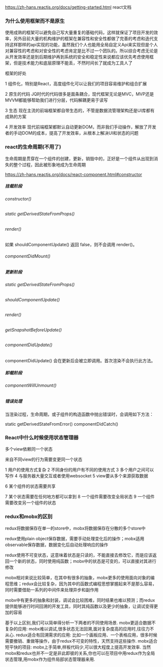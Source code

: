 https://zh-hans.reactjs.org/docs/getting-started.html
react文档

### 为什么使用框架而不是原生
使用成熟的框架可以避免自己写大量重复的基础代码，这样就保证了项目开发的效率，另外目前大量的机构维护的框架在兼容性和安全性都做了完善的考虑和迭代支持这样那样的api实现的功能，虽然我们个人也能用全局自定义Api来实现但是个人对兼容性的考虑和对安全性的考虑肯定是比不过一个团队的。所以综合考虑无论是从开发效率还是到后期维护再到系统的安全和稳定性来说都应该优先考虑使用框架，但是技术能力和底层原理不能丢，不然时间长了就成为工具人了

框架的好处

1 组件化，特别是React，高度组件化可以让我们的项目容易维护和组合扩展

2 原生的代码 JQ时代的代码很多是面条耦合，现代框架无论是MVC，MVP还是MVVM都能够帮助我们进行分层，代码解耦更易于读写

3 生态 现在主流的前端框架都自带生态的，不管是数据流管理架构还是UI库都有成熟的方案

4 开发效率  现代前端框架都默认自动更新DOM，而非我们手动操作，解放了开发者的手动DOM的成本，提高了开发效率，从根本上解决UI和状态的问题

### react的生命周期(不用了)
生命周期是贯穿在一个组件的创建，更新，销毁中的，正好是一个组件从出现到消失的整个过程，因此被形象地成为生命周期

https://zh-hans.reactjs.org/docs/react-component.html#constructor
##### 挂载阶段
###### constructor()
###### static getDerivedStateFromProps()
###### render()
如果 shouldComponentUpdate() 返回 false，则不会调用 render()。

###### componentDidMount()
##### 更新阶段
###### static getDerivedStateFromProps()
###### shouldComponentUpdate()
###### render()
###### getSnapshotBeforeUpdate()
###### componentDidUpdate()
componentDidUpdate() 会在更新后会被立即调用。首次渲染不会执行此方法。

##### 卸载阶段
###### componentWillUnmount()





##### 错误处理
当渲染过程，生命周期，或子组件的构造函数中抛出错误时，会调用如下方法：

static getDerivedStateFromError()
componentDidCatch()


### React中什么时候使用状态管理器
多个view依赖同一个状态

来自不同view的行为需要变更同一个状态


1 用户的使用方式复杂
2 不同身份的用户有不同的使用方式
3 多个用户之间可以写作
4 与服务器大量交互或者使用websocket
5 view要从多个来源获取数据

6 某个组件的状态需要共享

7 某个状态需要在任何地方都可以拿到
8 一个组件需要改变全局状态
9 一个组件需要改变另一个组件的状态










### redux和mobx的区别

redux将数据保存在单一的store中，mobx将数据保存在分散的多个store中

redux使用plain object保存数据，需要手动处理变化后的操作；mobx适用observable保存数据，数据变化后自动处理响应的操作

redux使用不可变状态，这意味着状态是只读的，不能直接去修改它，而是应该返回一个新的状态，同时使用纯函数；mobx中的状态是可变的，可以直接对其进行修改

mobx相对来说比较简单，在其中有很多的抽象，mobx更多的使用面向对象的编程思维；redux会比较复杂，因为其中的函数式编程思想掌握起来不是那么容易，同时需要借助一系列的中间件来处理异步和副作用

mobx中有更多的抽象和封装，调试会比较困难，同时结果也难以预测；而redux提供能够进行时间回溯的开发工具，同时其纯函数以及更少的抽象，让调试变得更加的容易

基于以上区别,我们可以简单得分析一下两者的不同使用场景.
mobx更适合数据不复杂的应用: mobx难以调试,很多状态无法回溯,面对复杂度高的应用时,往往力不从心.
redux适合有回溯需求的应用: 比如一个画板应用、一个表格应用，很多时候需要撤销、重做等操作，由于redux不可变的特性，天然支持这些操作.
mobx适合短平快的项目: mobx上手简单,样板代码少,可以很大程度上提高开发效率.
当然mobx和redux也并不一定是非此即彼的关系,你也可以在项目中用redux作为全局状态管理,用mobx作为组件局部状态管理器来用.


